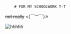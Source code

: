 		# FOR MY SCHOOLWORK T-T

~~not really~~ <(￣︶￣)↗

![hhhhh](https://c.tenor.com/QSBV-iclSucAAAAC/anime-gabriel.gif) 
